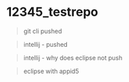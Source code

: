 # 12345_testrepo

> git cli pushed

> intellij - pushed
 
> intellij - why does eclipse not push

> eclipse with appid5
